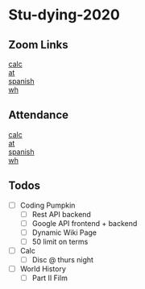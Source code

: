 # Stu-dying-2020

## Zoom Links

[calc](https://beavertonk12.zoom.us/j/92876523585?pwd=bkhuOVJxcnhXbG9qRkxtQVJTMHQ5UT09)  
[at](#)  
[spanish](https://beavertonk12.zoom.us/j/97508028151?pwd=M3BsWjd5YWQzTEFsc2hrMk5lcjY0dz09)  
[wh](https://beavertonk12.zoom.us/j/99386018365?pwd=Z3hTNXJTWG45M3ZKL2VvdXdYV1NaZz09)

## Attendance

[calc](https://forms.gle/rw2B1UAsuV2sGDru9)  
[at](https://docs.google.com/forms/d/e/1FAIpQLSdVXmEHlZoAzeeFlZuA02P1dUXgOSP6sz3LpFdeUHQ60d3OxA/viewform?usp=sf_link)  
[spanish](https://docs.google.com/forms/d/e/1FAIpQLSejPLKjMVhURL_pd0uAJaNpr4EW9SyzjuR0zOwNGcdyBIVIcw/viewform?fbzx=-9164326596006537329)  
[wh](https://forms.gle/L3zgT58x3NCDoY3h9)



## Todos
- [ ] Coding Pumpkin
  - [ ] Rest API backend
  - [ ] Google API frontend + backend
  - [ ] Dynamic Wiki Page
  - [ ] 50 limit on terms

- [ ] Calc
  - [ ] Disc @ thurs night

- [ ] World History
  - [ ] Part II Film